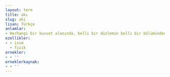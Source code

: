 ```yaml
---
layout: term
title: akı
slug: aki
lisan: Türkçe
anlamlar:
- Herhangi bir kuvvet alanında, belli bir düzlemin belli bir bölümünden geçtiği varsayılan güç çizgileri; seyelan
ozellikler:
- - isim
  - fizik
ornekler:
- - ''
orneklerkaynak:
- - ''
---
```

